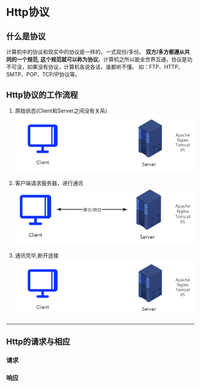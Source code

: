 # Http协议
## 什么是协议
计算机中的协议和现实中的协议是一样的，一式双份/多份。 **双方/多方都遵从共同的一个规范, 这个规范就可以称为协议**。计算机之所以能全世界互通，协议是功不可没，如果没有协议，计算机各说各话，谁都听不懂。
如：FTP、HTTP、SMTP、POP、TCP/IP协议等。

## Http协议的工作流程
1. 原始状态(Client和Server之间没有关系)
![http-work-flow-start](./assets/http-work-flow-start.png)

2. 客户端请求服务器，进行通讯
![http-work-flow-link](./assets/http-work-flow-link.png)

3. 通讯完毕,断开连接
![http-work-flow-disconnect](./assets/http-work-flow-disconnect.png)

---
## Http的请求与相应
### 请求

### 响应

